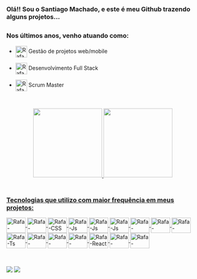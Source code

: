 ### Olá!! Sou o Santiago Machado, e este é meu Github trazendo alguns projetos...

##

### Nos últimos anos, venho atuando como:
- <img align="center" alt="Rafa-HTML" height="30" width="30" src="https://img.icons8.com/external-prettycons-flat-prettycons/47/000000/external-web-web-and-seo-prettycons-flat-prettycons.png"> Gestão de projetos web/mobile
- <img align="center" alt="Rafa-HTML" height="30" width="30" src="https://img.icons8.com/fluency/48/000000/code.png"> Desenvolvimento Full Stack
- <img align="center" alt="Rafa-HTML" height="30" width="30" src="https://img.icons8.com/color/48/000000/trello.png"> Scrum Master

  <br>

<div align="center">
  <a href="https://github.com/santiagomachadoweb">
  <img height="180em" src="https://github-readme-stats.vercel.app/api?username=santiagomachadoweb&show_icons=true&theme=dracula&include_all_commits=true&count_private=true"/>
  <img height="180em" src="https://github-readme-stats.vercel.app/api/top-langs/?username=santiagomachadoweb&layout=compact&langs_count=7&theme=dracula"/>
</div>

<div style="display: inline_block"><br>
  <link rel = "stylesheet" href = "https://cdn.jsdelivr.net/gh/devicons/devicon@v2.14.0/devicon.min.css">
  <i class = "devicon-bootstrap-plain colored "> </i>
  <i class="devicon-angularjs-plain"></i>
  <link rel="stylesheet" href="https://cdn.jsdelivr.net/gh/devicons/devicon@v2.14.0/devicon.min.css">


##
  
  ### Tecnologias que utilizo com maior frequência em meus projetos:
  <img align="center" alt="Rafa-HTML" height="40" width="50" src="https://cdn.jsdelivr.net/gh/devicons/devicon/icons/vscode/vscode-original.svg">
  <img align="center" alt="Rafa-HTML" height="40" width="50" src="https://cdn.jsdelivr.net/gh/devicons/devicon/icons/html5/html5-plain.svg">
  <img align="center" alt="Rafa-CSS" height="40" width="50" src="https://cdn.jsdelivr.net/gh/devicons/devicon/icons/css3/css3-plain.svg">
  <img align="center" alt="Rafa-Js" height="40" width="50" src="https://cdn.jsdelivr.net/gh/devicons/devicon/icons/javascript/javascript-plain.svg">
  <img align="center" alt="Rafa-Js" height="40" width="50" src="https://cdn.jsdelivr.net/gh/devicons/devicon/icons/typescript/typescript-plain.svg">
  <img align="center" alt="Rafa-Js" height="40" width="50" src="https://cdn.jsdelivr.net/gh/devicons/devicon/icons/nodejs/nodejs-plain.svg">
  <img align="center" alt="Rafa-HTML" height="40" width="50" img src = "https://cdn.jsdelivr.net/gh/devicons/devicon/icons/angularjs/angularjs-plain.svg" />
  <img align="center" alt="Rafa-HTML" height="40" width="50" img src = "https://cdn.jsdelivr.net/gh/devicons/devicon/icons/laravel/laravel-plain.svg" />
  <img align="center" alt="Rafa-HTML" height="40"width="50" img src ="https://cdn.jsdelivr.net/gh/devicons/devicon/icons/bootstrap/bootstrap-plain.svg" />
  <img align="center" alt="Rafa-Ts" height="40" width="50" src="https://cdn.jsdelivr.net/gh/devicons/devicon/icons/php/php-plain.svg">
  <img align="center" alt="Rafa-Csharp" height="40" width="50" src="https://cdn.jsdelivr.net/gh/devicons/devicon/icons/java/java-original.svg">
  <img align="center" alt="Rafa-Python" height="40" width="50" src="https://cdn.jsdelivr.net/gh/devicons/devicon/icons/python/python-original.svg">
  <img align="center" alt="Rafa-Csharp" height="40" width="50" src="https://cdn.jsdelivr.net/gh/devicons/devicon/icons/csharp/csharp-plain.svg">
  <img align="center" alt="Rafa-React" height="40" width="50" src="https://cdn.jsdelivr.net/gh/devicons/devicon/icons/react/react-original.svg">
  <img align="center" alt="Rafa-Csharp" height="40" width="50" src="https://cdn.jsdelivr.net/gh/devicons/devicon/icons/mysql/mysql-original.svg">
  <img align="center" alt="Rafa-Csharp" height="40" width="50" src="https://cdn.jsdelivr.net/gh/devicons/devicon/icons/mongodb/mongodb-plain.svg">
  </div>
  
  
##
  
  <br>
  
<div> 
  <a href="https://instagram.com/santiagoonline" target="_blank"><img src="https://img.shields.io/badge/-Instagram-%23E4405F?style=for-the-badge&logo=instagram&logoColor=white" target="_blank"></a> 
  <a href = "mailto:santiagoweb10@gmail.com"><img src="https://img.shields.io/badge/Gmail-D14836?style=for-the-badge&logo=gmail&logoColor=white" target="_blank"></a>
  
  
